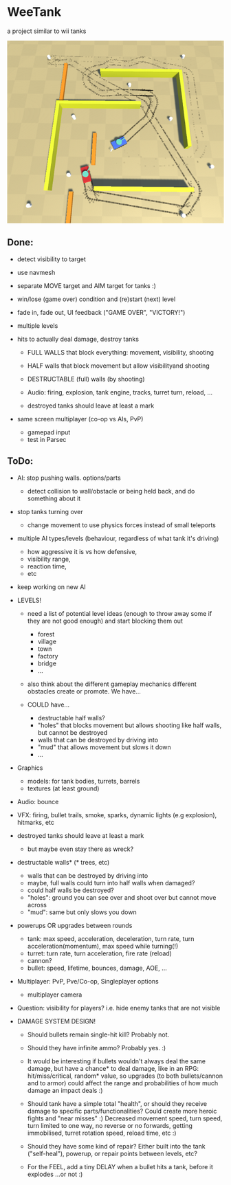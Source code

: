 # WeeTank
a project similar to wii tanks

![screenshot](./Images/weetanks1.png)

## Done:
  - detect visibility to target
  - use navmesh
  - separate MOVE target and AIM target for tanks :) 
  - win/lose (game over) condition and (re)start (next) level
  - fade in, fade out, UI feedback ("GAME OVER", "VICTORY!")
  - multiple levels
  
  - hits to actually deal damage, destroy tanks
  
    - FULL WALLS that block everything: movement, visibility, shooting
    - HALF walls that block movement but allow visibilityand shooting
    - DESTRUCTABLE (full) walls (by shooting)
    
    - Audio: firing, explosion, tank engine, tracks, turret turn, reload, ...
    
    - destroyed tanks should leave at least a mark
    
- same screen multiplayer (co-op vs AIs, PvP)
  - gamepad input
  - test in Parsec  
  
## ToDo:
- AI: stop pushing walls. options/parts
  - detect collision to wall/obstacle or being held back, and do something about it
- stop tanks turning over
  - change movement to use physics forces instead of small teleports
- multiple AI types/levels (behaviour, regardless of what tank it's driving)
  - how aggressive it is vs how defensive,
  - visibility range,
  - reaction time,
  - etc

- keep working on new AI

- LEVELS!
  - need a list of potential level ideas (enough to throw away some if they are not good enough) and start blocking them out
    - forest
    - village
    - town
    - factory
    - bridge
    - ...
  - also think about the different gameplay mechanics different obstacles create or promote. We have...
  
  - COULD have...
    - destructable half walls?
    - "holes" that blocks movement but allows shooting like half walls, but cannot be destroyed
    - walls that can be destroyed by driving into
    - "mud" that allows movement but slows it down
    - ...

- Graphics 
  - models: for tank bodies, turrets, barrels
  - textures (at least ground)
- Audio: bounce
- VFX: firing, bullet trails, smoke, sparks, dynamic lights (e.g explosion), hitmarks, etc
- destroyed tanks should leave at least a mark
  - but maybe even stay there as wreck?

- destructable walls* (* trees, etc)
  - walls that can be destroyed by driving into
  - maybe, full walls could turn into half walls when damaged?
  - could half walls be destroyed?
  - "holes": ground you can see over and shoot over but cannot move across
  - "mud": same but only slows you down

- powerups OR upgrades between rounds
  - tank: max speed, acceleration, deceleration, turn rate, turn acceleration(momentum), max speed while turning(!)
  - turret: turn rate, turn acceleration, fire rate (reload)
  - cannon?
  - bullet: speed, lifetime, bounces, damage, AOE, ...

- Multiplayer: PvP, Pve/Co-op, Singleplayer options
  - multiplayer camera

- Question: visibility for players? i.e. hide enemy tanks that are not visible

- DAMAGE SYSTEM DESIGN!
  - Should bullets remain single-hit kill? Probably not. 
  - Should they have infinite ammo? Probably yes. :)
  - It would be interesting if bullets wouldn't always deal the same damage, but have a chance* to deal damage, like in an RPG: hit/miss/critical, random* value, so upgrades (to both bullets/cannon and to armor) could affect the range and probabilities of how much damage an impact deals :)
  - Should tank have a simple total "health", or should they receive damage to specific parts/functionalities? Could create more heroic fights and "near misses" :) Decreased movement speed, turn speed, turn limited to one way, no reverse or no forwards, getting immobilised, turret rotation speed, reload time, etc :)
  - Should they have some kind of repair? Either built into the tank ("self-heal"), powerup, or repair points between levels, etc?
  
  - For the FEEL, add a tiny DELAY when a bullet hits a tank, before it explodes ...or not :)
